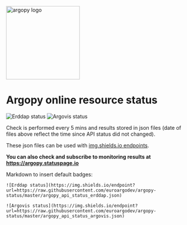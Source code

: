 <img src="https://raw.githubusercontent.com/euroargodev/argopy/master/docs/_static/argopy_logo_long.png" alt="argopy logo" width="200"/> 

# Argopy online resource status

![Erddap status](https://img.shields.io/endpoint?label=erddap&style=for-the-badge&url=https://raw.githubusercontent.com/euroargodev/argopy-status/master/argopy_api_status_erddap.json)
![Argovis status](https://img.shields.io/endpoint?label=argovis&style=for-the-badge&url=https://raw.githubusercontent.com/euroargodev/argopy-status/master/argopy_api_status_argovis.json)

Check is performed every 5 mins and results stored in json files (date of files above reflect the time since API status did not changed).

These json files can be used with [img.shields.io endpoints](https://shields.io/endpoint).

**You can also check and subscribe to monitoring results at https://argopy.statuspage.io**

Markdown to insert default badges:

    ![Erddap status](https://img.shields.io/endpoint?url=https://raw.githubusercontent.com/euroargodev/argopy-status/master/argopy_api_status_erddap.json)
    
    ![Argovis status](https://img.shields.io/endpoint?url=https://raw.githubusercontent.com/euroargodev/argopy-status/master/argopy_api_status_argovis.json)
